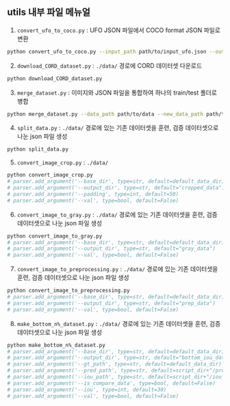 ## utils 내부 파일 메뉴얼

1. `convert_ufo_to_coco.py` : UFO JSON 파일에서 COCO format JSON 파일로 변환
```bash
python convert_ufo_to_coco.py --input_path path/to/input_ufo.json --output_path path/to/output_coco.json
```

2. `download_CORD_dataset.py` : `./data/`  경로에 CORD 데이터셋 다운로드
```bash
python download_CORD_dataset.py
```

3. `merge_dataset.py` : 이미지와 JSON 파일을 통합하여 하나의 train/test 폴더로 병합
```bash
python merge_dataset.py --data_path path/to/data --new_data_path path/to/dataset
```

4. `split_data.py` : `./data/`  경로에 있는 기존 데이터셋을 훈련, 검증 데이터셋으로 나눈 json 파일 생성
```bash
python split_data.py
```

5. `convert_image_crop.py` : `./data/`  
```bash
python convert_image_crop.py
# parser.add_argument('--base_dir', type=str, default=default_data_dir)
# parser.add_argument('--output_dir', type=str, default="cropped_data")
# parser.add_argument('--padding', type=int, default=50)
# parser.add_argument('--val', type=bool, default=False)
```

6. `convert_image_to_gray.py` : `./data/`  경로에 있는 기존 데이터셋을 훈련, 검증 데이터셋으로 나눈 json 파일 생성
```bash
python convert_image_to_gray.py
# parser.add_argument('--base_dir', type=str, default=default_data_dir)
# parser.add_argument('--output_dir', type=str, default="gray_data")
# parser.add_argument('--val', type=bool, default=False)
```

7. `convert_image_to_preprocessing.py` : `./data/`  경로에 있는 기존 데이터셋을 훈련, 검증 데이터셋으로 나눈 json 파일 생성
```bash
python convert_image_to_preprocessing.py
# parser.add_argument('--base_dir', type=str, default=default_data_dir)
# parser.add_argument('--output_dir', type=str, default="prep_data")
# parser.add_argument('--val', type=bool, default=False)
```

8. `make_bottom_n%_dataset.py` : `./data/`  경로에 있는 기존 데이터셋을 훈련, 검증 데이터셋으로 나눈 json 파일 생성
```bash
python make_bottom_n%_dataset.py
# parser.add_argument('--base_dir', type=str, default=default_data_dir)
# parser.add_argument('--output_dir', type=str, default="bottom_iou_data")
# parser.add_argument('--gt_path', type=str, default=default_data_dir)
# parser.add_argument('--pred_path', type=str, default=script_dir+"/pred_output.json")
# parser.add_argument('--iou_path', type=str, default=script_dir+"/iou_data.json")
# parser.add_argument('--is_compare_data', type=bool, default=False)
# parser.add_argument('--iou', type=int, default=30)
# parser.add_argument('--val', type=bool, default=False)
```